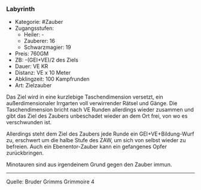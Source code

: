 ### Labyrinth

- Kategorie: #Zauber
- Zugangsstufen:
  - Heiler: -
  - Zauberer: 16
  - Schwarzmagier: 19
- Preis: 760GM
- ZB: -(GEI+VE)/2 des Ziels
- Dauer: VE KR
- Distanz: VE x 10 Meter
- Abklingzeit: 100 Kampfrunden
- Art: Zielzauber

Das Ziel wird in eine kurzlebige Taschendimension versetzt, ein außerdimensionaler Irrgarten voll verwirrender Rätsel und Gänge. Die Taschendimension bricht nach VE Runden allerdings wieder zusammen und gibt das Ziel des Zaubers unbeschadet wieder an dem Ort frei, von wo es verschwunden ist.

Allerdings steht dem Ziel des Zaubers jede Runde ein GEI+VE+Bildung-Wurf zu, erschwert um die halbe Stufe des ZAW, um sich von selbst wieder zu befreien. Auch ein Ebenentor-Zauber kann ein gefangenes Opfer zurückbringen.

Minotauren sind aus irgendeinem Grund gegen den Zauber immun.

---

Quelle: Bruder Grimms Grimmoire 4
